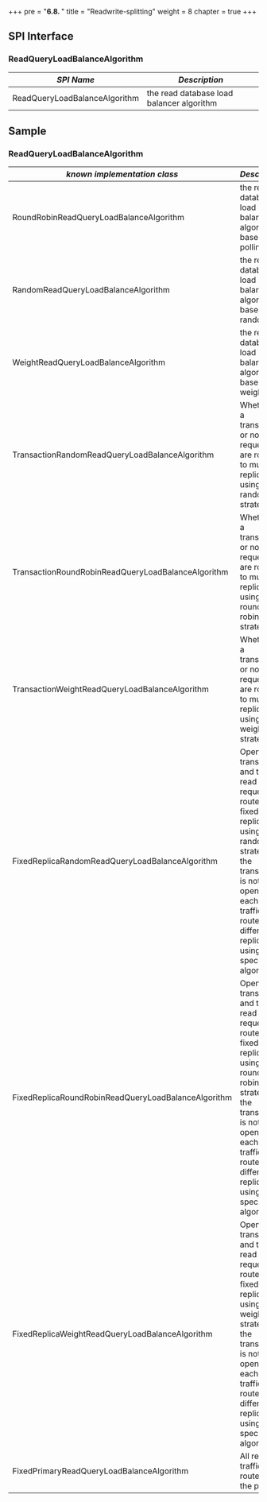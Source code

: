 +++
pre = "<b>6.8. </b>"
title = "Readwrite-splitting"
weight = 8
chapter = true
+++

## SPI Interface

### ReadQueryLoadBalanceAlgorithm

| *SPI Name*                                 | *Description*              |
| ----------------------------------------- | ----------------------- |
| ReadQueryLoadBalanceAlgorithm             | the read database load balancer algorithm           |

## Sample

### ReadQueryLoadBalanceAlgorithm

| *known implementation class*                        | *Description*                                                                                                                                                                                                        |
|-----------------------------------------------------|----------------------------------------------------------------------------------------------------------------------------------------------------------------------------------------------------------------------|
| RoundRobinReadQueryLoadBalanceAlgorithm             | the read database load balancer algorithm based on polling                                                                                                                                                           |
| RandomReadQueryLoadBalanceAlgorithm                 | the read database load balancer algorithm based on random                                                                                                                                                            |
| WeightReadQueryLoadBalanceAlgorithm                 | the read database load balancer algorithm based on weight                                                                                                                                                            |
| TransactionRandomReadQueryLoadBalanceAlgorithm      | Whether in a transaction or not, read requests are routed to multiple replicas using a random strategy                                                                                                               |
| TransactionRoundRobinReadQueryLoadBalanceAlgorithm  | Whether in a transaction or not, read requests are routed to multiple replicas using a round-robin strategy                                                                                                          |
| TransactionWeightReadQueryLoadBalanceAlgorithm      | Whether in a transaction or not, read requests are routed to multiple replicas using a weight strategy                                                                                                               |
| FixedReplicaRandomReadQueryLoadBalanceAlgorithm     | Open transaction, and the read request is routed to a fixed replica using a random strategy; if the transaction is not opened, each read traffic is routed to a different replica using the specified algorithm      |
| FixedReplicaRoundRobinReadQueryLoadBalanceAlgorithm | Open transaction, and the read request is routed to a fixed replica using a round-robin strategy; if the transaction is not opened, each read traffic is routed to a different replica using the specified algorithm |
| FixedReplicaWeightReadQueryLoadBalanceAlgorithm     | Open transaction, and the read request is routed to a fixed replica using a weight strategy; if the transaction is not opened, each read traffic is routed to a different replica using the specified algorithm      |
| FixedPrimaryReadQueryLoadBalanceAlgorithm           | All read traffic is routed to the primary                                                                                                                                                                            |
